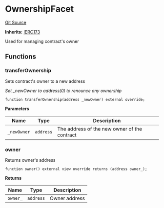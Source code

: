 # OwnershipFacet
[Git Source](https://github.com/ubiquity/ubiquity-dollar/blob/d2378a3e157da68a7e45af8c281e51664ccbce6d/src/dollar/facets/OwnershipFacet.sol)

**Inherits:**
[IERC173](/src/dollar/interfaces/IERC173.sol/interface.IERC173.md)

Used for managing contract's owner


## Functions
### transferOwnership

Sets contract's owner to a new address

*Set _newOwner to address(0) to renounce any ownership*


```solidity
function transferOwnership(address _newOwner) external override;
```
**Parameters**

|Name|Type|Description|
|----|----|-----------|
|`_newOwner`|`address`|The address of the new owner of the contract|


### owner

Returns owner's address


```solidity
function owner() external view override returns (address owner_);
```
**Returns**

|Name|Type|Description|
|----|----|-----------|
|`owner_`|`address`|Owner address|


